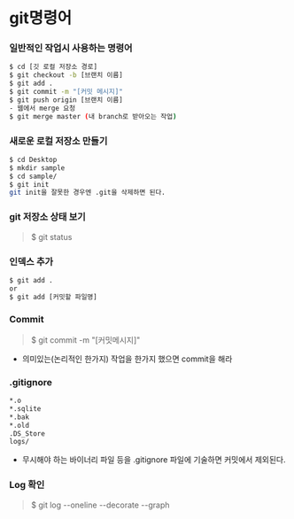 # git명령어

### 일반적인 작업시 사용하는 명령어
```bash
$ cd [깃 로컬 저장소 경로]
$ git checkout -b [브랜치 이름]
$ git add .
$ git commit -m "[커밋 메시지]"
$ git push origin [브랜치 이름]
- 웹에서 merge 요청
$ git merge master (내 branch로 받아오는 작업)
```
### 새로운 로컬 저장소 만들기
```bash
$ cd Desktop
$ mkdir sample
$ cd sample/
$ git init
git init을 잘못한 경우엔 .git을 삭제하면 된다.
```
### git 저장소 상태 보기
>$ git status

### 인덱스 추가
```bash
$ git add . 
or
$ git add [커밋할 파일명]
```
### Commit
>$ git commit -m "[커밋메시지]"
- 의미있는(논리적인 한가지) 작업을 한가지 했으면 commit을 해라

### .gitignore
```bash
*.o 
*.sqlite 
*.bak 
*.old 
.DS_Store 
logs/
```
- 무시해야 하는 바이너리 파일 등을 .gitignore 파일에 기술하면 커밋에서 제외된다.

### Log 확인
> $ git log --oneline --decorate --graph
